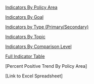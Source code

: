 


[Indicators By Policy Area](./area_table.html)

[Indicators By Goal](./goal_table.html)

[Indicators by Type (Primary/Secondary)](./primary_table.html)

[Indicators By Topic](./topic_table.html)

[Indicators By Comparison Level](./comparison_table.html)

[Full Indicator Table](./indicator_table.html)

[Percent Positive Trend By Policy Area]

[Link to Excel Spreadsheet]

